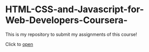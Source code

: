 # HTML-CSS-and-Javascript-for-Web-Developers-Coursera-
This is my repository to submit my assignments of this course!

Click to <a href="https://farihanrashid.github.io/HTML-CSS-and-Javascript-for-Web-Developers-Coursera/module-2/index.html">open</a>